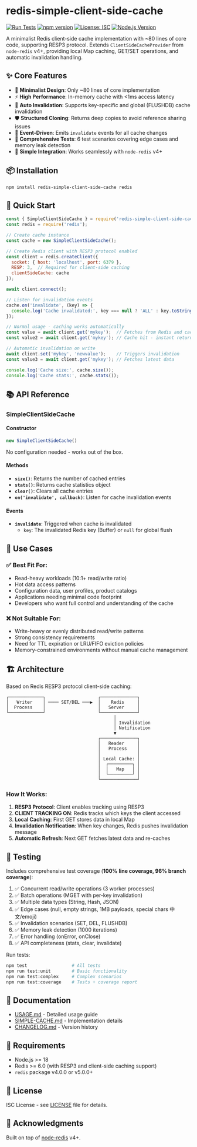 # redis-simple-client-side-cache

[![Run Tests](https://github.com/yidinghan/redis-client-side-simple-cache/actions/workflows/test.yml/badge.svg)](https://github.com/yidinghan/redis-client-side-simple-cache/actions/workflows/test.yml)
[![npm version](https://img.shields.io/npm/v/redis-simple-client-side-cache.svg)](https://www.npmjs.com/package/redis-simple-client-side-cache)
[![License: ISC](https://img.shields.io/badge/License-ISC-blue.svg)](https://opensource.org/licenses/ISC)
[![Node.js Version](https://img.shields.io/badge/node-%3E%3D18-brightgreen)](https://nodejs.org/)

A minimalist Redis client-side cache implementation with ~80 lines of core code, supporting RESP3 protocol. Extends `ClientSideCacheProvider` from `node-redis` v4+, providing local Map caching, GET/SET operations, and automatic invalidation handling.

## ✨ Core Features

- 🎯 **Minimalist Design**: Only ~80 lines of core implementation
- ⚡ **High Performance**: In-memory cache with <1ms access latency
- 🔄 **Auto Invalidation**: Supports key-specific and global (FLUSHDB) cache invalidation
- 🛡️ **Structured Cloning**: Returns deep copies to avoid reference sharing issues
- 📡 **Event-Driven**: Emits `invalidate` events for all cache changes
- 🧪 **Comprehensive Tests**: 6 test scenarios covering edge cases and memory leak detection
- 🔌 **Simple Integration**: Works seamlessly with `node-redis` v4+

## 📦 Installation

```bash
npm install redis-simple-client-side-cache redis
```

## 🚀 Quick Start

```javascript
const { SimpleClientSideCache } = require('redis-simple-client-side-cache');
const redis = require('redis');

// Create cache instance
const cache = new SimpleClientSideCache();

// Create Redis client with RESP3 protocol enabled
const client = redis.createClient({
  socket: { host: 'localhost', port: 6379 },
  RESP: 3,  // Required for client-side caching
  clientSideCache: cache
});

await client.connect();

// Listen for invalidation events
cache.on('invalidate', (key) => {
  console.log('Cache invalidated:', key === null ? 'ALL' : key.toString());
});

// Normal usage - caching works automatically
const value = await client.get('mykey');  // Fetches from Redis and caches
const value2 = await client.get('mykey'); // Cache hit - instant return

// Automatic invalidation on write
await client.set('mykey', 'newvalue');    // Triggers invalidation
const value3 = await client.get('mykey'); // Fetches latest data

console.log('Cache size:', cache.size());
console.log('Cache stats:', cache.stats());
```

## 📚 API Reference

### SimpleClientSideCache

#### Constructor
```javascript
new SimpleClientSideCache()
```
No configuration needed - works out of the box.

#### Methods

- **`size()`**: Returns the number of cached entries
- **`stats()`**: Returns cache statistics object
- **`clear()`**: Clears all cache entries
- **`on('invalidate', callback)`**: Listen for cache invalidation events

#### Events

- **`invalidate`**: Triggered when cache is invalidated
  - `key`: The invalidated Redis key (Buffer) or `null` for global flush

## 🎯 Use Cases

### ✅ Best Fit For:
- Read-heavy workloads (10:1+ read/write ratio)
- Hot data access patterns
- Configuration data, user profiles, product catalogs
- Applications needing minimal code footprint
- Developers who want full control and understanding of the cache

### ❌ Not Suitable For:
- Write-heavy or evenly distributed read/write patterns
- Strong consistency requirements
- Need for TTL expiration or LRU/FIFO eviction policies
- Memory-constrained environments without manual cache management

## 🏗️ Architecture

Based on Redis RESP3 protocol client-side caching:

```
┌─────────────┐                    ┌──────────────┐
│   Writer    │ ──── SET/DEL ───▶  │    Redis     │
│  Process    │                    │   Server     │
└─────────────┘                    └──────────────┘
                                         │
                                         │ Invalidation
                                         │ Notification
                                         ▼
                                   ┌──────────────┐
                                   │   Reader     │
                                   │   Process    │
                                   │              │
                                   │ Local Cache: │
                                   │  ┌─────────┐ │
                                   │  │   Map   │ │
                                   │  └─────────┘ │
                                   └──────────────┘
```

### How It Works:

1. **RESP3 Protocol**: Client enables tracking using RESP3
2. **CLIENT TRACKING ON**: Redis tracks which keys the client accessed
3. **Local Caching**: First GET stores data in local Map
4. **Invalidation Notification**: When key changes, Redis pushes invalidation message
5. **Automatic Refresh**: Next GET fetches latest data and re-caches

## 🧪 Testing

Includes comprehensive test coverage (**100% line coverage, 96% branch coverage**):

1. ✅ Concurrent read/write operations (3 worker processes)
2. ✅ Batch operations (MGET with per-key invalidation)
3. ✅ Multiple data types (String, Hash, JSON)
4. ✅ Edge cases (null, empty strings, 1MB payloads, special chars 中文/emoji)
5. ✅ Invalidation scenarios (SET, DEL, FLUSHDB)
6. ✅ Memory leak detection (1000 iterations)
7. ✅ Error handling (onError, onClose)
8. ✅ API completeness (stats, clear, invalidate)

Run tests:
```bash
npm test                 # All tests
npm run test:unit        # Basic functionality
npm run test:complex     # Complex scenarios
npm run test:coverage    # Tests + coverage report
```

## 📖 Documentation

- [USAGE.md](../USAGE.md) - Detailed usage guide
- [SIMPLE-CACHE.md](../SIMPLE-CACHE.md) - Implementation details
- [CHANGELOG.md](../../CHANGELOG.md) - Version history

## 🔧 Requirements

- Node.js >= 18
- Redis >= 6.0 (with RESP3 and client-side caching support)
- `redis` package v4.0.0 or v5.0.0+

## 📄 License

ISC License - see [LICENSE](../../LICENSE) file for details.

## 🙏 Acknowledgments

Built on top of [node-redis](https://github.com/redis/node-redis) v4+.
